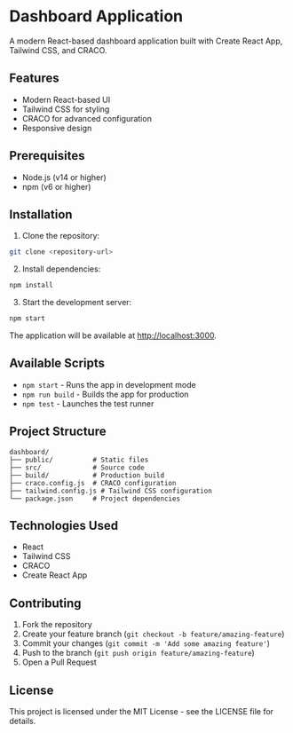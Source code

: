 # Dashboard Application

A modern React-based dashboard application built with Create React App, Tailwind CSS, and CRACO.

## Features

- Modern React-based UI
- Tailwind CSS for styling
- CRACO for advanced configuration
- Responsive design

## Prerequisites

- Node.js (v14 or higher)
- npm (v6 or higher)

## Installation

1. Clone the repository:
```bash
git clone <repository-url>
```

2. Install dependencies:
```bash
npm install
```

3. Start the development server:
```bash
npm start
```

The application will be available at [http://localhost:3000](http://localhost:3000).

## Available Scripts

- `npm start` - Runs the app in development mode
- `npm run build` - Builds the app for production
- `npm test` - Launches the test runner

## Project Structure

```
dashboard/
├── public/          # Static files
├── src/             # Source code
├── build/           # Production build
├── craco.config.js  # CRACO configuration
├── tailwind.config.js # Tailwind CSS configuration
└── package.json     # Project dependencies
```

## Technologies Used

- React
- Tailwind CSS
- CRACO
- Create React App

## Contributing

1. Fork the repository
2. Create your feature branch (`git checkout -b feature/amazing-feature`)
3. Commit your changes (`git commit -m 'Add some amazing feature'`)
4. Push to the branch (`git push origin feature/amazing-feature`)
5. Open a Pull Request

## License

This project is licensed under the MIT License - see the LICENSE file for details.

